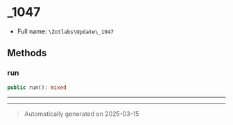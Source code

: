 
# _1047





* Full name: `\Zotlabs\Update\_1047`




## Methods


### run



```php
public run(): mixed
```












***


***
> Automatically generated on 2025-03-15
